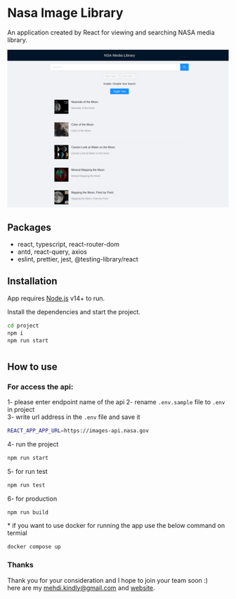 # Nasa Image Library

An application created by React for viewing and searching NASA media library.

<img alt="view-1" src="./screen-01.png">

## Packages

- react, typescript, react-router-dom
- antd, react-query, axios
- eslint, prettier, jest, @testing-library/react

## Installation

App requires [Node.js](https://nodejs.org/) v14+ to run.

Install the dependencies and start the project.

```sh
cd project
npm i
npm run start
```

#

## How to use

### For access the api:

1- please enter endpoint name of the api
2- rename `.env.sample` file to `.env` in project  
3- write url address in the `.env` file and save it

```sh
REACT_APP_APP_URL=https://images-api.nasa.gov
```

4- run the project

```sh
npm run start
```

5- for run test

```sh
npm run test
```

6- for production

```sh
npm run build
```

\* if you want to use docker for running the app use the below command on termial

```sh
docker compose up
```

### Thanks

Thank you for your consideration and I hope to join your team soon :)  
here are my <mehdi.kindly@gmail.com> and [website](https://www.mahdifalamarzi.info).
